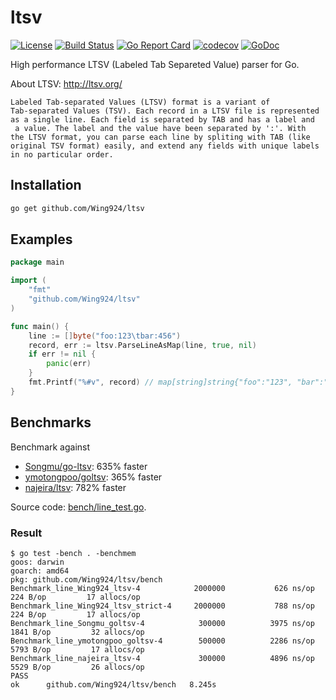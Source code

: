 # ltsv

[![License](https://img.shields.io/badge/License-Apache%202.0-blue.svg)](https://opensource.org/licenses/Apache-2.0)
[![Build Status](https://travis-ci.com/Wing924/ltsv.svg?branch=master)](https://travis-ci.com/Wing924/ltsv)
[![Go Report Card](https://goreportcard.com/badge/github.com/Wing924/ltsv)](https://goreportcard.com/report/github.com/Wing924/ltsv)
[![codecov](https://codecov.io/gh/Wing924/ltsv/branch/master/graph/badge.svg)](https://codecov.io/gh/Wing924/ltsv)
[![GoDoc](https://godoc.org/github.com/Wing924/ltsv?status.svg)](https://godoc.org/github.com/Wing924/ltsv)

High performance LTSV (Labeled Tab Separeted Value) parser for Go.

About LTSV: http://ltsv.org/

	Labeled Tab-separated Values (LTSV) format is a variant of 
	Tab-separated Values (TSV). Each record in a LTSV file is represented 
	as a single line. Each field is separated by TAB and has a label and
	 a value. The label and the value have been separated by ':'. With 
	the LTSV format, you can parse each line by spliting with TAB (like 
	original TSV format) easily, and extend any fields with unique labels 
	in no particular order.

## Installation

```bash
go get github.com/Wing924/ltsv
```

## Examples

```go
package main

import (
	"fmt"
	"github.com/Wing924/ltsv"
)

func main() {
	line := []byte("foo:123\tbar:456")
    record, err := ltsv.ParseLineAsMap(line, true, nil)
    if err != nil {
        panic(err)
    }
    fmt.Printf("%#v", record) // map[string]string{"foo":"123", "bar":"456"}
}
```

## Benchmarks

Benchmark against 
* [Songmu/go-ltsv](https://github.com/Songmu/go-ltsv): 635% faster
* [ymotongpoo/goltsv](https://github.com/ymotongpoo/goltsv): 365% faster
* [najeira/ltsv](https://github.com/najeira/ltsv): 782% faster

Source code: [bench/line_test.go](https://github.com/Wing924/ltsv/blob/master/bench/line_test.go).

### Result

```
$ go test -bench . -benchmem
goos: darwin
goarch: amd64
pkg: github.com/Wing924/ltsv/bench
Benchmark_line_Wing924_ltsv-4          	 2000000	       626 ns/op	     224 B/op	      17 allocs/op
Benchmark_line_Wing924_ltsv_strict-4   	 2000000	       788 ns/op	     224 B/op	      17 allocs/op
Benchmark_line_Songmu_goltsv-4         	  300000	      3975 ns/op	    1841 B/op	      32 allocs/op
Benchmark_line_ymotongpoo_goltsv-4     	  500000	      2286 ns/op	    5793 B/op	      17 allocs/op
Benchmark_line_najeira_ltsv-4          	  300000	      4896 ns/op	    5529 B/op	      26 allocs/op
PASS
ok  	github.com/Wing924/ltsv/bench	8.245s
```

